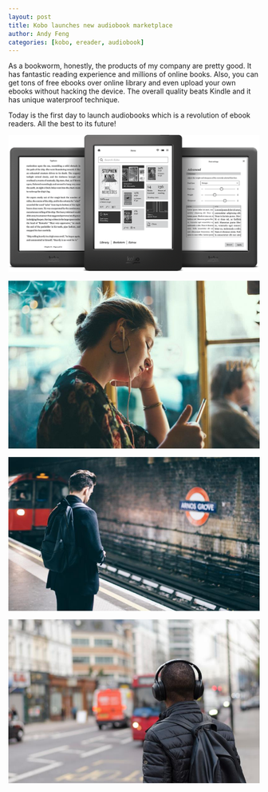 ```yaml
---
layout: post
title: Kobo launches new audiobook marketplace
author: Andy Feng
categories: [kobo, ereader, audiobook]
---
```


As a bookworm, honestly, the products of my company are pretty good. It has fantastic reading experience and millions of online books. Also, you can get tons of free ebooks over online library and even upload your own ebooks without hacking the device. The overall quality beats Kindle and it has unique waterproof technique. 

Today is the first day to launch audiobooks which is a revolution of ebook readers. All the best to its future!

![](/images/20170906-kobo-ereader.png)

![](/images/20170906-kobo-audiobook-1.jpg)

![](/images/20170906-kobo-audiobook-2.jpg)

![](/images/20170906-kobo-audiobook-3.jpg)